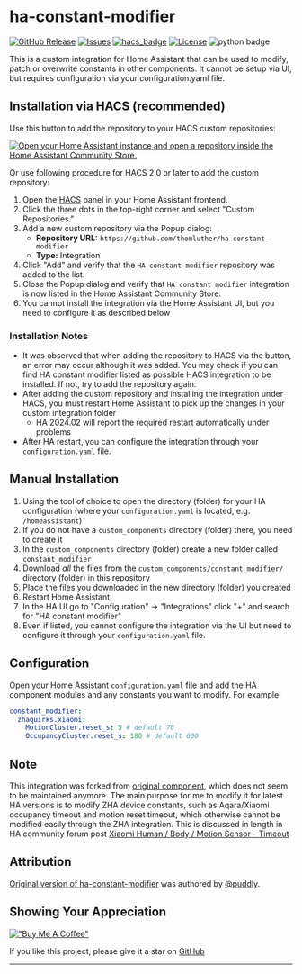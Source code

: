 # ha-constant-modifier

[![GitHub Release][releases-shield]][releases]
[![Issues][issues-shield]][issues]
[![hacs_badge](https://img.shields.io/badge/HACS-Default-41BDF5.svg?style=for-the-badge)](https://github.com/hacs/integration)
[![License][license-shield]](LICENSE)
![python badge][python-shield]

This is a custom integration for Home Assistant that can be used to modify, patch or overwrite constants in other components.
It cannot be setup via UI, but requires configuration via your configuration.yaml file.

## Installation via HACS (recommended)

Use this button to add the repository to your HACS custom repositories:

[![Open your Home Assistant instance and open a repository inside the Home Assistant Community Store.][hacs-repo-badge]][hacs-install]

Or use following procedure for HACS 2.0 or later to add the custom repository:
1. Open the [HACS](https://hacs.xyz) panel in your Home Assistant frontend.
1. Click the three dots in the top-right corner and select "Custom Repositories."
1. Add a new custom repository via the Popup dialog:
   - **Repository URL:** `https://github.com/thomluther/ha-constant-modifier`
   - **Type:** Integration
1. Click "Add" and verify that the `HA constant modifier` repository was added to the list.
1. Close the Popup dialog and verify that `HA constant modifier` integration is now listed in the Home Assistant Community Store.
1. You cannot install the integration via the Home Assistant UI, but you need to configure it as described below

### Installation Notes
- It was observed that when adding the repository to HACS via the button, an error may occur although it was added. You may check if you can find HA constant modifier listed as possible HACS integration to be installed. If not, try to add the repository again.
- After adding the custom repository and installing the integration under HACS, you must restart Home Assistant to pick up the changes in your custom integration folder
   - HA 2024.02 will report the required restart automatically under problems
- After HA restart, you can configure the integration through your `configuration.yaml` file.


## Manual Installation

1. Using the tool of choice to open the directory (folder) for your HA configuration (where your `configuration.yaml` is located, e.g. `/homeassistant`)
1. If you do not have a `custom_components` directory (folder) there, you need to create it
1. In the `custom_components` directory (folder) create a new folder called `constant_modifier`
1. Download _all_ the files from the `custom_components/constant_modifier/` directory (folder) in this repository
1. Place the files you downloaded in the new directory (folder) you created
1. Restart Home Assistant
1. In the HA UI go to "Configuration" -> "Integrations" click "+" and search for "HA constant modifier"
1. Even if listed, you cannot configure the integration via the UI but need to configure it through your `configuration.yaml` file.


## Configuration

Open your Home Assistant `configuration.yaml` file and add the HA component modules and any constants you want to modify. For example:

```yaml
constant_modifier:
  zhaquirks.xiaomi:
    MotionCluster.reset_s: 5 # default 70
    OccupancyCluster.reset_s: 180 # default 600
```

## Note

This integration was forked from [original component](https://github.com/puddly/ha-constant-modifier), which does not seem to be maintained anymore. The main purpose for me to modify it for latest HA versions is to modify ZHA device constants, such as Aqara/Xiaomi occupancy timeout and motion reset timeout, which otherwise cannot be modified easily through the ZHA integration. This is discussed in length in HA community forum post [Xiaomi Human / Body / Motion Sensor - Timeout](https://community.home-assistant.io/t/xiaomi-human-body-motion-sensor-timeout/23398/481)


## Attribution

[Original version of ha-constant-modifier](https://github.com/puddly/ha-constant-modifier) was authored by [@puddly](https://github.com/puddly).


## Showing Your Appreciation

[!["Buy Me A Coffee"](https://www.buymeacoffee.com/assets/img/custom_images/orange_img.png)][buy-me-coffee]

If you like this project, please give it a star on [GitHub][ha-constant-modifier]
***

[ha-constant-modifier]: https://github.com/thomluther/ha-constant-modifier
[hacs-repo-badge]: https://my.home-assistant.io/badges/hacs_repository.svg
[hacs-install]: https://my.home-assistant.io/redirect/hacs_repository/?owner=thomluther&repository=https%3A%2F%2Fgithub.com%2Fthomluther%2Fha-constant-modifier&category=Integration
[buy-me-coffee]: https://www.buymeacoffee.com/thomasluthe
[license-shield]: https://img.shields.io/badge/Licence-MIT-orange
[license]: https://github.com/thomluther/ha-anker-solix/blob/main/LICENSE
[python-shield]: https://img.shields.io/badge/Made%20with-Python-orange
[releases]: https://github.com/thomluther/ha-constant-modifier/releases
[releases-shield]: https://img.shields.io/github/release/thomluther/ha-constant-modifier.svg?style=for-the-badge
[issues]: https://github.com/thomluther/ha-constant-modifier/issues
[issues-shield]: https://img.shields.io/github/issues/thomluther/ha-constant-modifier.svg?style=for-the-badge
